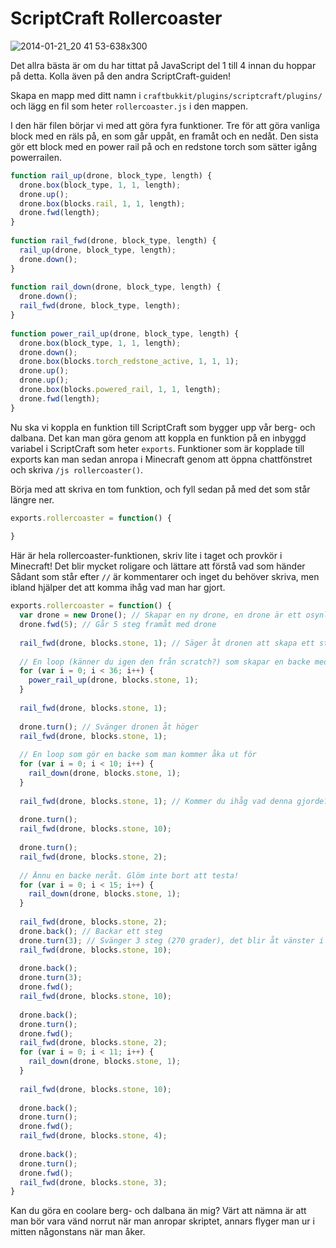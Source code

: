 # ScriptCraft Rollercoaster
![2014-01-21_20 41 53-638x300](https://cloud.githubusercontent.com/assets/4598641/6439957/a7369d8c-c0d8-11e4-8420-7298200a9410.png)

Det allra bästa är om du har tittat på JavaScript del 1 till 4 innan du hoppar på detta. Kolla även på den andra ScriptCraft-guiden!

Skapa en mapp med ditt namn i <code>craftbukkit/plugins/scriptcraft/plugins/</code> och lägg en fil som heter
<code>rollercoaster.js</code> i den mappen.

I den här filen börjar vi med att göra fyra funktioner. Tre för att göra vanliga block med en räls på, en som går uppåt, en framåt och en nedåt. Den sista gör ett block med en power rail på och en redstone torch som sätter igång powerrailen.

```javascript
function rail_up(drone, block_type, length) {
  drone.box(block_type, 1, 1, length);
  drone.up();
  drone.box(blocks.rail, 1, 1, length);
  drone.fwd(length);
}
 
function rail_fwd(drone, block_type, length) {
  rail_up(drone, block_type, length);
  drone.down();
}
 
function rail_down(drone, block_type, length) {
  drone.down();
  rail_fwd(drone, block_type, length);
}
 
function power_rail_up(drone, block_type, length) {
  drone.box(block_type, 1, 1, length);
  drone.down();
  drone.box(blocks.torch_redstone_active, 1, 1, 1);
  drone.up();
  drone.up();
  drone.box(blocks.powered_rail, 1, 1, length);
  drone.fwd(length);
}
```

Nu ska vi koppla en funktion till ScriptCraft som bygger upp vår berg- och dalbana. Det kan man göra genom att koppla en funktion på en inbyggd variabel i ScriptCraft som heter ```exports```. Funktioner som är kopplade till exports kan man sedan anropa i Minecraft genom att öppna  chattfönstret och skriva ```/js rollercoaster()```.

Börja med att skriva en tom funktion, och fyll sedan på med det som står längre ner.

```javascript
exports.rollercoaster = function() {
 
}
```

Här är hela rollercoaster-funktionen, skriv lite i taget och provkör i Minecraft! Det blir mycket roligare och lättare att förstå vad som händer Sådant som står efter ```//``` är kommentarer och inget du behöver skriva, men ibland hjälper det att komma ihåg vad man har gjort.

```javascript
exports.rollercoaster = function() {
  var drone = new Drone(); // Skapar en ny drone, en drone är ett osynlig flygande objekt i ScriptCraft som sätter ut block
  drone.fwd(5); // Går 5 steg framåt med drone
 
  rail_fwd(drone, blocks.stone, 1); // Säger åt dronen att skapa ett sten-block med en räls på
 
  // En loop (känner du igen den från scratch?) som skapar en backe med power rails
  for (var i = 0; i < 36; i++) {
    power_rail_up(drone, blocks.stone, 1);
  }
 
  rail_fwd(drone, blocks.stone, 1);
 
  drone.turn(); // Svänger dronen åt höger
  rail_fwd(drone, blocks.stone, 1);
 
  // En loop som gör en backe som man kommer åka ut för
  for (var i = 0; i < 10; i++) {
    rail_down(drone, blocks.stone, 1);
  }
 
  rail_fwd(drone, blocks.stone, 1); // Kommer du ihåg vad denna gjorde?
 
  drone.turn();
  rail_fwd(drone, blocks.stone, 10);
 
  drone.turn();
  rail_fwd(drone, blocks.stone, 2);
 
  // Ännu en backe neråt. Glöm inte bort att testa!
  for (var i = 0; i < 15; i++) {
    rail_down(drone, blocks.stone, 1);
  } 
 
  rail_fwd(drone, blocks.stone, 2);
  drone.back(); // Backar ett steg
  drone.turn(3); // Svänger 3 steg (270 grader), det blir åt vänster i detta fallet
  rail_fwd(drone, blocks.stone, 10);
 
  drone.back();
  drone.turn(3);
  drone.fwd();
  rail_fwd(drone, blocks.stone, 10);
 
  drone.back();
  drone.turn();
  drone.fwd();
  rail_fwd(drone, blocks.stone, 2);
  for (var i = 0; i < 11; i++) {
    rail_down(drone, blocks.stone, 1);
  }
 
  rail_fwd(drone, blocks.stone, 10);
 
  drone.back();
  drone.turn();
  drone.fwd();
  rail_fwd(drone, blocks.stone, 4);
 
  drone.back();
  drone.turn();
  drone.fwd();
  rail_fwd(drone, blocks.stone, 3);
}
```

Kan du göra en coolare berg- och dalbana än mig?
Värt att nämna är att man bör vara vänd norrut när man anropar skriptet, annars flyger man ur i mitten någonstans när man åker.
